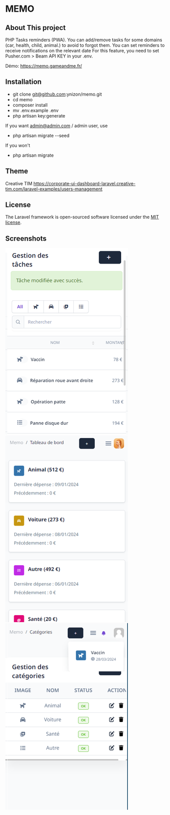 # MEMO

## About This project

PHP Tasks reminders (PWA).
You can add/remove tasks for some domains (car, health, child, animal.) to avoid
to forgot them. You can set reminders to receive notifications on the relevant date
For this feature, you need to set Pusher.com > Beam API KEY in your .env.

Démo: https://memo.gameandme.fr/

## Installation
- git clone git@github.com:ynizon/memo.git
- cd memo
- composer install
- mv .env.example .env
- php artisan key:generate

If you want admin@admin.com / admin user, use
- php artisan migrate --seed

If you won't
- php artisan migrate

## Theme
Creative TIM
https://corporate-ui-dashboard-laravel.creative-tim.com/laravel-examples/users-management

## License

The Laravel framework is open-sourced software licensed under the [MIT license](https://opensource.org/licenses/MIT).

## Screenshots

<img src="public/screenshots/1.png">
<img src="public/screenshots/2.png">
<img src="public/screenshots/3.png">


